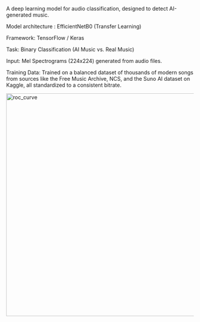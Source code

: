 A deep learning model for audio classification, designed to detect AI-generated music.

Model architecture : EfficientNetB0 (Transfer Learning)

Framework: TensorFlow / Keras

Task: Binary Classification (AI Music vs. Real Music)

Input: Mel Spectrograms (224x224) generated from audio files.

Training Data: Trained on a balanced dataset of thousands of modern songs from sources like the Free Music Archive, NCS, and the Suno AI dataset on Kaggle, all standardized to a consistent bitrate.


<img width="800" height="600" alt="roc_curve" src="https://github.com/user-attachments/assets/26d26881-a097-49e9-ab73-664f2b87605c" />

